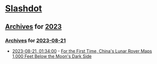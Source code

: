 # [Slashdot](../../../README.md)

## [Archives](../../index.md) for [2023](../index.md)

### [Archives](../../index.md) for [2023-08-21](index.md)

* [2023-08-21, 01:34:00](https://science.slashdot.org/story/23/08/21/0125214/for-the-first-time-chinas-lunar-rover-maps-1000-feet-below-the-moons-dark-side?utm_source=rss1.0mainlinkanon&utm_medium=feed) - [For the First Time, China's Lunar Rover Maps 1,000 Feet Below the Moon's Dark Side](https://science.slashdot.org/story/23/08/21/0125214/for-the-first-time-chinas-lunar-rover-maps-1000-feet-below-the-moons-dark-side?utm_source=rss1.0mainlinkanon&utm_medium=feed)
